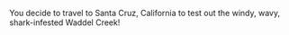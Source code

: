 You decide to travel to Santa Cruz, California to test out the windy, wavy, shark-infested Waddel Creek!

